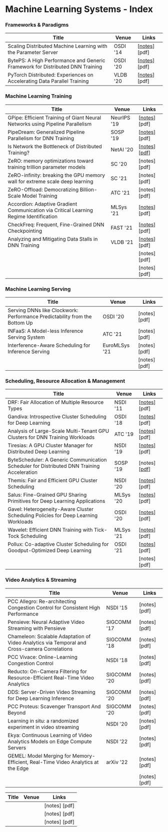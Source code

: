# Machine Learning Systems - Index

### Frameworks & Paradigms

| Title                                                                         | Venue    | Links                                                                                              |
| ----------------------------------------------------------------------------- | -------- | -------------------------------------------------------------------------------------------------- |
| Scaling Distributed Machine Learning with the Parameter Server                | OSDI '14 | \[[notes](scaling-distributed-machine-learning-with-the-parameter-server.md)] \[pdf]               |
| BytePS: A High Performance and Generic Framework for Distributed DNN Training | OSDI '20 | \[[notes](byteps-a-high-performance-and-generic-framework-for-distributed-dnn-training.md)] \[pdf] |
| PyTorch Distributed: Experiences on Accelerating Data Parallel Training       | VLDB '20 | \[[notes](pytorch-distributed-experiences-on-accelerating-data-parallel-training.md)] \[pdf]       |

### Machine Learning Training

| Title                                                                                  | Venue       | Links                                                                                                                         |
| -------------------------------------------------------------------------------------- | ----------- | ----------------------------------------------------------------------------------------------------------------------------- |
| GPipe: Efficient Training of Giant Neural Networks using Pipeline Parallelism          | NeurIPS '19 | \[[notes](gpipe-efficient-training-of-giant-neural-networks-using-pipeline-parallelism.md)] \[pdf]                            |
| PipeDream: Generalized Pipeline Parallelism for DNN Training                           | SOSP '19    | \[[notes](pipedream-generalized-pipeline-parallelism-for-dnn-training.md)] \[pdf]                                             |
| Is Network the Bottleneck of Distributed Training?                                     | NetAI '20   | \[[notes](is-network-the-bottleneck-of-distributed-training.md)] \[[pdf](https://dl.acm.org/doi/pdf/10.1145/3405671.3405810)] |
| ZeRO: memory optimizations toward training trillion parameter models                   | SC '20      | \[notes] \[pdf]                                                                                                               |
| ZeRO-infinity: breaking the GPU memory wall for extreme scale deep learning            | SC '21      | \[notes] \[pdf]                                                                                                               |
| ZeRO-Offload: Democratizing Billion-Scale Model Training                               | ATC '21     | \[notes] \[pdf]                                                                                                               |
| Accordion: Adaptive Gradient Communication via Critical Learning Regime Identification | MLSys '21   | \[[notes](accordion-adaptive-gradient-communication-via-critical-learning-regime-identification.md)] \[pdf]                   |
| CheckFreq: Frequent, Fine-Grained DNN Checkpointing                                    | FAST '21    | \[[notes](checkfreq-frequent-fine-grained-dnn-checkpointing.md)] \[pdf]                                                       |
| Analyzing and Mitigating Data Stalls in DNN Training                                   | VLDB '21    | \[[notes](analyzing-and-mitigating-data-stalls-in-dnn-training.md)] \[pdf]                                                    |
|                                                                                        |             | \[notes] \[pdf]                                                                                                               |
|                                                                                        |             | \[notes] \[pdf]                                                                                                               |

### Machine Learning Serving

| Title                                                                      | Venue         | Links           |
| -------------------------------------------------------------------------- | ------------- | --------------- |
| Serving DNNs like Clockwork: Performance Predictability from the Bottom Up | OSDI '20      | \[notes] \[pdf] |
| INFaaS: A Model-less Inference Serving System                              | ATC '21       | \[notes] \[pdf] |
| Interference-Aware Scheduling for Inference Serving                        | EuroMLSys '21 | \[notes] \[pdf] |
|                                                                            |               | \[notes] \[pdf] |



### Scheduling, Resource Allocation & Management

| Title                                                                                      | Venue     | Links                                                                                                   |
| ------------------------------------------------------------------------------------------ | --------- | ------------------------------------------------------------------------------------------------------- |
| DRF: Fair Allocation of Multiple Resource Types                                            | NSDI '11  | \[[notes](dominant-resource-fairness-fair-allocation-of-multiple-resource-types.md)] \[pdf]             |
| Gandiva: Introspective Cluster Scheduling for Deep Learning                                | OSDI '18  | \[[notes](gandiva-introspective-cluster-scheduling-for-deep-learning.md)] \[pdf]                        |
| Analysis of Large-Scale Multi-Tenant GPU Clusters for DNN Training Workloads               | ATC '19   | \[[notes](analysis-of-large-scale-multi-tenant-gpu-clusters-for-dnn-training-workloads.md)] \[pdf]      |
| Tiresias: A GPU Cluster Manager for Distributed Deep Learning                              | NSDI '19  | \[[notes](tiresias-a-gpu-cluster-manager-for-distributed-deep-learning.md)] \[pdf]                      |
| ByteScheduler: A Generic Communication Scheduler for Distributed DNN Training Acceleration | SOSP '19  | \[notes] \[[pdf](https://i.cs.hku.hk/\~cwu/papers/yhpeng-sosp19.pdf)]                                   |
| Themis: Fair and Efficient GPU Cluster Scheduling                                          | NSDI '20  | \[[notes](themis-fair-and-efficient-gpu-cluster-scheduling.md)] \[pdf]                                  |
| Salus: Fine-Grained GPU Sharing Primitives for Deep Learning Applications                  | MLSys '20 | \[[notes](salus-fine-grained-gpu-sharing-primitives-for-deep-learning-applications.md)] \[pdf]          |
| Gavel: Heterogeneity-Aware Cluster Scheduling Policies for Deep Learning Workloads         | OSDI '20  | \[[notes](gavel-heterogeneity-aware-cluster-scheduling-policies-for-deep-learning-workloads.md)] \[pdf] |
| Wavelet: Efficient DNN Training with Tick-Tock Scheduling                                  | MLSys '21 | \[[notes](wavelet-efficient-dnn-training-with-tick-tock-scheduling.md)] \[pdf]                          |
| Pollux: Co-adaptive Cluster Scheduling for Goodput-Optimized Deep Learning                 | OSDI '21  | \[[notes](pollux-co-adaptive-cluster-scheduling-for-goodput-optimized-deep-learning.md)] \[pdf]         |
|                                                                                            |           | \[notes] \[pdf]                                                                                         |



### Video Analytics & Streaming



| Title                                                                                        | Venue       | Links           |
| -------------------------------------------------------------------------------------------- | ----------- | --------------- |
| PCC Allegro: Re-architecting Congestion Control for Consistent High Performance              | NSDI '15    | \[notes] \[pdf] |
| Pensieve: Neural Adaptive Video Streaming with Pensieve                                      | SIGCOMM '17 | \[notes] \[pdf] |
| Chameleon: Scalable Adaptation of Video Analytics via Temporal and Cross-camera Correlations | SIGCOMM '18 | \[notes] \[pdf] |
| PCC Vivace: Online-Learning Congestion Control                                               | NSDI '18    | \[notes] \[pdf] |
| Reducto: On-Camera Filtering for Resource-Efficient Real-Time Video Analytics                | SIGCOMM '20 | \[notes] \[pdf] |
| DDS: Server-Driven Video Streaming for Deep Learning Inference                               | SIGCOMM '20 | \[notes] \[pdf] |
| PCC Proteus: Scavenger Transport And Beyond                                                  | SIGCOMM '20 | \[notes] \[pdf] |
| Learning in situ: a randomized experiment in video streaming                                 | NSDI '20    | \[notes] \[pdf] |
| Ekya: Continuous Learning of Video Analytics Models on Edge Compute Servers                  | NSDI '22    | \[notes] \[pdf] |
| GEMEL: Model Merging for Memory-Efficient, Real-Time Video Analytics at the Edge             | arXiv '22   | \[notes] \[pdf] |
|                                                                                              |             | \[notes] \[pdf] |





| Title | Venue | Links           |
| ----- | ----- | --------------- |
|       |       | \[notes] \[pdf] |
|       |       | \[notes] \[pdf] |
|       |       | \[notes] \[pdf] |


